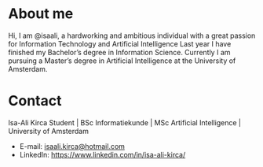 # About me

Hi, I am @isaali, a hardworking and ambitious individual with a great passion for Information Technology and Artificial Intelligence
Last year I have finished my Bachelor’s degree in Information Science. Currently I am pursuing a Master’s degree in Artificial Intelligence at the University of Amsterdam.

# Contact

Isa-Ali Kirca Student | BSc Informatiekunde | MSc Artificial Intelligence | University of Amsterdam

- E-mail: isaali.kirca@hotmail.com
- LinkedIn: https://www.linkedin.com/in/isa-ali-kirca/
